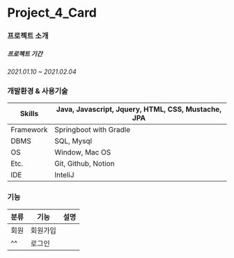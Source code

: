 # Project_4_Card

### 프로젝트 소개

##### 프로젝트 기간
*2021.01.10 ~ 2021.02.04*

### 개발환경 & 사용기술
  Skills | Java, Javascript, Jquery, HTML, CSS, Mustache, JPA|
 ----- | -----  |
 Framework | Springboot with Gradle|
  DBMS | SQL, Mysql |
  OS | Window, Mac OS |
  Etc. | Git, Github, Notion |
 IDE | InteliJ | 

### 기능

 분류 | 기능 | 설명 |
---|---|:---|
회원|회원가입| |
^^|로그인| |


